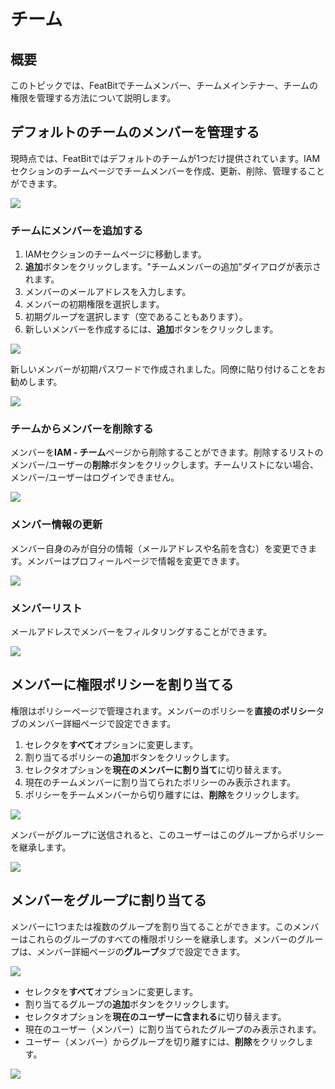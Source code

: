 # チーム

## 概要

このトピックでは、FeatBitでチームメンバー、チームメインテナー、チームの権限を管理する方法について説明します。

## **デフォルトのチームのメンバーを管理する**

現時点では、FeatBitではデフォルトのチームが1つだけ提供されています。IAMセクションのチームページでチームメンバーを作成、更新、削除、管理することができます。


![](../iam/assets/teams/001.webp)

### チームにメンバーを追加する

1. IAMセクションのチームページに移動します。
2. **追加**ボタンをクリックします。"チームメンバーの追加"ダイアログが表示されます。
3. メンバーのメールアドレスを入力します。
4. メンバーの初期権限を選択します。
5. 初期グループを選択します（空であることもあります）。
6. 新しいメンバーを作成するには、**追加**ボタンをクリックします。

![](../iam/assets/teams/002.webp)

新しいメンバーが初期パスワードで作成されました。同僚に貼り付けることをお勧めします。

![](../iam/assets/teams/003.webp)

### チームからメンバーを削除する

メンバーを**IAM - チーム**ページから削除することができます。削除するリストのメンバー/ユーザーの**削除**ボタンをクリックします。チームリストにない場合、メンバー/ユーザーはログインできません。

![](../iam/assets/teams/004.webp)

### メンバー情報の更新

メンバー自身のみが自分の情報（メールアドレスや名前を含む）を変更できます。メンバーはプロフィールページで情報を変更できます。

![](../iam/assets/teams/005.webp)

### メンバーリスト

メールアドレスでメンバーをフィルタリングすることができます。

![](../iam/assets/teams/006.webp)

## メンバーに権限ポリシーを割り当てる

権限はポリシーページで管理されます。メンバーのポリシーを**直接のポリシー**タブのメンバー詳細ページで設定できます。

1. セレクタを**すべて**オプションに変更します。
2. 割り当てるポリシーの**追加**ボタンをクリックします。
3. セレクタオプションを**現在のメンバーに割り当て**に切り替えます。
4. 現在のチームメンバーに割り当てられたポリシーのみ表示されます。
5. ポリシーをチームメンバーから切り離すには、**削除**をクリックします。

![](../iam/assets/teams/007.webp)

メンバーがグループに送信されると、このユーザーはこのグループからポリシーを継承します。

![](../iam/assets/teams/008.webp)

## メンバーをグループに割り当てる

メンバーに1つまたは複数のグループを割り当てることができます。このメンバーはこれらのグループのすべての権限ポリシーを継承します。メンバーのグループは、メンバー詳細ページの**グループ**タブで設定できます。

![](../iam/assets/teams/009.webp)

* セレクタを**すべて**オプションに変更します。
* 割り当てるグループの**追加**ボタンをクリックします。
* セレクタオプションを**現在のユーザーに含まれる**に切り替えます。
* 現在のユーザー（メンバー）に割り当てられたグループのみ表示されます。
* ユーザー（メンバー）からグループを切り離すには、**削除**をクリックします。

![](../iam/assets/teams/010.webp)